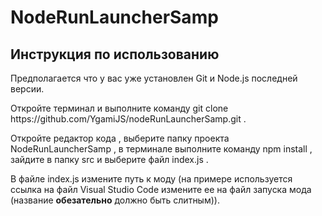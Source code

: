 <h1>NodeRunLauncherSamp</h1>
<h2>Инструкция по использованию</h2>
<div>
<p>
  Предполагается что у вас уже установлен Git и Node.js последней версии.
</p>
<p>
  Откройте терминал и выполните команду git clone https://github.com/YgamiJS/nodeRunLauncherSamp.git .
</p>
<p>
  Откройте редактор кода , выберите папку проекта NodeRunLauncherSamp , в терминале выполните команду npm install , зайдите в папку src и выберите файл index.js . 
</p>
<p>
  В файле index.js измените путь к моду (на примере используется ссылка на файл Visual Studio Code измените ее на файл запуска мода (название <strong>обезательно</strong> должно быть слитным)).
</p>
</div>
